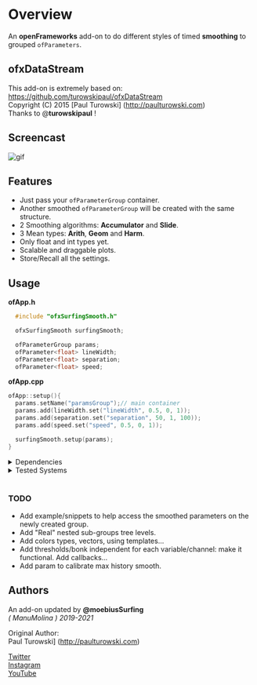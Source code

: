 # Overview
An **openFrameworks** add-on to do different styles of timed **smoothing** to grouped ```ofParameters```.

## ofxDataStream  
This add-on is extremely based on:  
https://github.com/turowskipaul/ofxDataStream  
Copyright (C) 2015 [Paul Turowski] (http://paulturowski.com)  
Thanks to @**turowskipaul** !  

## Screencast
![gif](docs/readme_images/ofxSurfingSmooth.gif?raw=true "gif")

## Features
- Just pass your ```ofParameterGroup``` container.
- Another smoothed ```ofParameterGroup``` will be created with the same structure.
- 2 Smoothing algorithms: **Accumulator** and **Slide**.
- 3 Mean types: **Arith**, **Geom** and **Harm**.
- Only float and int types yet.
- Scalable and draggable plots.
- Store/Recall all the settings.

## Usage
 
**ofApp.h**
```.cpp
  #include "ofxSurfingSmooth.h"

  ofxSurfingSmooth surfingSmooth;

  ofParameterGroup params;
  ofParameter<float> lineWidth;
  ofParameter<float> separation;
  ofParameter<float> speed;
```

**ofApp.cpp**
```.cpp
ofApp::setup(){
  params.setName("paramsGroup");// main container
  params.add(lineWidth.set("lineWidth", 0.5, 0, 1));
  params.add(separation.set("separation", 50, 1, 100));
  params.add(speed.set("speed", 0.5, 0, 1));

  surfingSmooth.setup(params);
}
```

<details>
  <summary>Dependencies</summary>
  <p>

Clone these add-ons and include into the **OF Project Generator** to allow compile your projects or the examples:
* [ofxHistoryPlot](https://github.com/moebiussurfing/ofxHistoryPlot)
* [ofxScaleDragRect](https://github.com/moebiussurfing/ofxScaleDragRect)
* [ofxImGui](https://github.com/moebiussurfing/ofxImGui)  
* [ofxSurfingHelpers](https://github.com/moebiussurfing/ofxSurfingHelpers)  
* [ofxWindowApp](https://github.com/moebiussurfing/ofxWindowApp)  [ Only for one of the examples ]  

*Thanks a lot to all these ofxAddons coders.*  
  </p>
</details>

<details>
  <summary>Tested Systems</summary>
  <p>

  - **Windows 10** / **VS 2017** / **OF ~0.11**
  </p>
</details>

<br/>

### TODO
+ Add example/snippets to help access the smoothed parameters on the newly created group.
+ Add "Real" nested sub-groups tree levels.
+ Add colors types, vectors, using templates...
+ Add thresholds/bonk independent for each variable/channel: make it functional. Add callbacks...
+ Add param to calibrate max history smooth.

## Authors
An add-on updated by **@moebiusSurfing**  
*( ManuMolina ) 2019-2021*  

Original Author:  
Paul Turowski] (http://paulturowski.com)

[Twitter](https://twitter.com/moebiussurfing/)  
[Instagram](https://www.instagram.com/moebiussurfing/)  
[YouTube](https://www.youtube.com/channel/UCzUw96_wjmNxyIoFXf84hQg)  